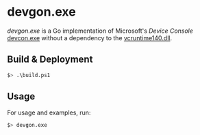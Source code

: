 <!--
SPDX-FileCopyrightText: © 2023 Siemens Healthcare GmbH

SPDX-License-Identifier: MIT
-->

# devgon.exe
*devgon.exe* is a Go implementation of Microsoft's *Device Console* [devcon.exe](https://github.com/Microsoft/Windows-driver-samples/tree/main/setup/devcon) without a dependency to the [vcruntime140.dll](https://aka.ms/vs/17/release/vc_redist.x64.exe).

## Build & Deployment
```sh
$> .\build.ps1
```

## Usage
For usage and examples, run:

```sh
$> devgon.exe
```